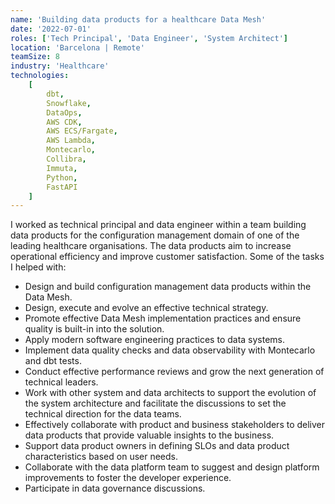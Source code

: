 ```yaml
---
name: 'Building data products for a healthcare Data Mesh'
date: '2022-07-01'
roles: ['Tech Principal', 'Data Engineer', 'System Architect']
location: 'Barcelona | Remote'
teamSize: 8
industry: 'Healthcare'
technologies:
    [
        dbt,
        Snowflake,
        DataOps,
        AWS CDK,
        AWS ECS/Fargate,
        AWS Lambda,
        Montecarlo,
        Collibra,
        Immuta,
        Python,
        FastAPI
    ]
---
```


I worked as technical principal and data engineer within a team building data products for the configuration management domain of one of the leading healthcare organisations. The data products aim to increase operational efficiency and improve customer satisfaction. Some of the tasks I helped with:

-   Design and build configuration management data products within the Data Mesh.
-   Design, execute and evolve an effective technical strategy.
-   Promote effective Data Mesh implementation practices and ensure quality is built-in into the solution.
-   Apply modern software engineering practices to data systems.
-   Implement data quality checks and data observability with Montecarlo and dbt tests.
-   Conduct effective performance reviews and grow the next generation of technical leaders.
-   Work with other system and data architects to support the evolution of the system architecture and facilitate the discussions to set the technical direction for the data teams.
-   Effectively collaborate with product and business stakeholders to deliver data products that provide valuable insights to the business.
-   Support data product owners in defining SLOs and data product characteristics based on user needs.
-   Collaborate with the data platform team to suggest and design platform improvements to foster the developer experience.
-   Participate in data governance discussions.
